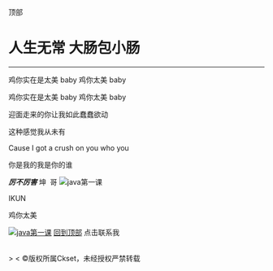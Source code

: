 <html lang="en">
<head>   
    <meta charset="UTF-8">
    <title>Ckset</title>
</head>
<body>
<a id="top">顶部</a>

<h1>人生无常 大肠包小肠</h1>
<hr>
<p>鸡你实在是太美 baby 鸡你太美 baby</p>
<p>鸡你实在是太美 baby 鸡你太美 baby</p>
<p>迎面走来的你让我如此蠢蠢欲动</p>
<p>这种感觉我从未有</p>
<p>Cause I got a crush on you who you<p>
<p>你是我的我是你的谁</p>

<strong><em>厉不厉害</em></strong>
坤&nbsp;&nbsp;哥
<img src="https://gitee.com/ckset/java/raw/master/R-C.jpg" alt="java第一课" title="悬停">

<a href="https://www.bilibili.com/video/BV1GJ411x7h7?spm_id_from=333.337.search-card.all.click&vd_source=2960e613ff7b5b796f803e455eb7ee7f" style="text-decoration: none;" target="_blank">IKUN</a>
    
<a href="https://win-web-ri01-sycdn.kuwo.cn/bd114ad9036112d5e7e19ac6f2b01b68/6328928b/resource/n1/87/57/3082041059.mp3" style="text-decoration: none">鸡你太美</a>
<br>

<a href="https://space.bilibili.com/302290376/favlist"> <img src="https://p1.ssl.qhimg.com/t0101e7c3607ca73485.jpg" alt="java第一课" title="悬停"></a>
<a href="#top">回到顶部</a>
<a href="mailto:2815741635@qq.com" style="text-decoration: none;"> 点击联系我</a>

<audio 
            autoplay="autoplay"
            loop="loop"
            preload="auto"
            src="https://win-web-ri01-sycdn.kuwo.cn/5a1b95b269ed938202b2a99e0f7615a2/63292574/resource/n1/87/57/3082041059.mp3">
    </audio>    
&gt;
&lt;
&copy;版权所属Ckset，未经授权严禁转载

